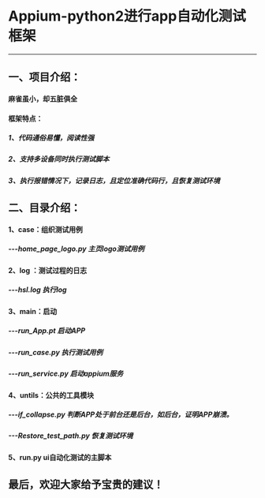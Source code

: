 # Appium-python2进行app自动化测试框架

---
## 一、项目介绍：
#### 麻雀虽小，却五脏俱全
#### 框架特点：
##### 1、代码通俗易懂，阅读性强
##### 2、支持多设备同时执行测试脚本
##### 3、执行报错情况下，记录日志，且定位准确代码行，且恢复测试环境
## 二、目录介绍：

#### 1、case：组织测试用例
##### ---home_page_logo.py   主页logo测试用例
#### 2、log ：测试过程的日志
##### ---hsl.log  执行log
#### 3、main：启动
##### ---run_App.pt   启动APP
##### ---run_case.py  执行测试用例
##### ---run_service.py  启动appium服务
#### 4、untils：公共的工具模块
##### ---if_collapse.py  判断APP处于前台还是后台，如后台，证明APP崩溃。
##### ---Restore_test_path.py   恢复测试环境
#### 5、run.py  ui自动化测试的主脚本

## 最后，欢迎大家给予宝贵的建议！
